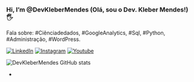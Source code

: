 ### Hi, I’m @DevKleberMendes (Olá, sou o Dev. Kleber Mendes!) 🖐️
Fala sobre:  #Ciênciadedados, #GoogleAnalytics, #Sql, #Python, #Administração, #WordPress.


[![LinkedIn](https://img.shields.io/badge/LinkedIn-0077B5?style=for-the-badge&logo=linkedin&logoColor=white)](https://www.linkedin.com/in/kleber-mendes-81395a97/)
[![Instagram](https://img.shields.io/badge/Instagram-E4405F?style=for-the-badge&logo=instagram&logoColor=white)](https://www.instagram.com/devklebermendes/?utm_medium=copy_link)
[![Youtube](https://img.shields.io/badge/YouTube-FF0000?style=for-the-badge&logo=youtube&logoColor=white)](https://www.youtube.com/channel/UCN-bM_JcSSIDAHdS1EFfAWw)

![DevKleberMendes GitHub stats](https://github-readme-stats.vercel.app/api?username=DevKleberMendes&show_icons=true&theme=dracula)





-
<!---
DevKleberMendes/DevKleberMendes is a ✨ special ✨ repository because its `README.md` (this file) appears on your GitHub profile.
You can click the Preview link to take a look at your changes.
--->
